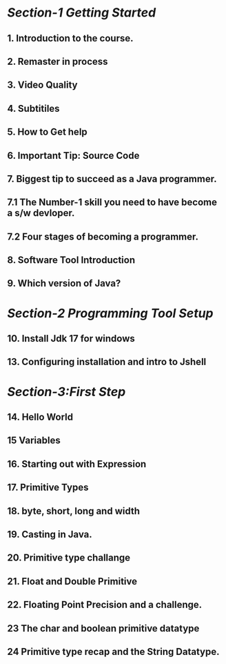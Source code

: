 # ***Section-1 Getting Started***
## 1. Introduction to the course.
## 2. Remaster in process
## 3. Video Quality
## 4. Subtitiles
## 5. How to Get help
## 6. Important Tip: Source Code
## 7. Biggest tip to succeed as a Java programmer.
## 7.1 The Number-1 skill you need to have become a s/w devloper.
## 7.2 Four stages of becoming a programmer.
## 8.  Software Tool Introduction
## 9. Which version of Java?
# ***Section-2 Programming Tool Setup***
## 10. Install Jdk 17 for windows
## 13. Configuring installation and intro to Jshell
# ***Section-3:First Step***
## 14. Hello World
## 15 Variables
## 16. Starting out with Expression
## 17. Primitive Types
## 18. byte, short, long and width
## 19. Casting in Java.
## 20. Primitive type challange
## 21. Float and Double Primitive
 ## 22. Floating Point Precision and a challenge.
 ## 23 The char and  boolean primitive datatype
 ## 24 Primitive type recap and the String Datatype.
 
